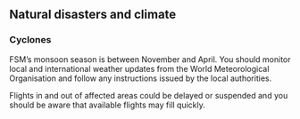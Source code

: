 ## Natural disasters and climate

### **Cyclones**

FSM’s monsoon season is between November and April. You should monitor local and international weather updates from the World Meteorological Organisation and follow any instructions issued by the local authorities.

Flights in and out of affected areas could be delayed or suspended and you should be aware that available flights may fill quickly.